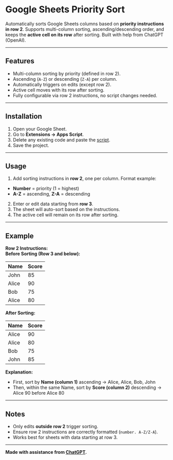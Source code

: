 # Google Sheets Priority Sort

Automatically sorts Google Sheets columns based on **priority instructions in row 2**. Supports multi-column sorting, ascending/descending order, and keeps the **active cell on its row** after sorting. Built with help from ChatGPT (OpenAI).

---

## Features
- Multi-column sorting by priority (defined in row 2).  
- Ascending (`A-Z`) or descending (`Z-A`) per column.  
- Automatically triggers on edits (except row 2).  
- Active cell moves with its row after sorting.  
- Fully configurable via row 2 instructions, no script changes needed.

---

## Installation
1. Open your Google Sheet.  
2. Go to **Extensions → Apps Script**.  
3. Delete any existing code and paste the [script](https://github.com/ondramlcoch07/priority-column-sorter-google-sheets/blob/main/code).
5. Save the project.  

---

## Usage
1. Add sorting instructions in **row 2**, one per column. Format example:
- **Number** = priority (1 = highest)  
- **A-Z** = ascending, **Z-A** = descending  
2. Enter or edit data starting from **row 3**.  
3. The sheet will auto-sort based on the instructions.  
4. The active cell will remain on its row after sorting.

---

## Example

**Row 2 Instructions:**  
**Before Sorting (Row 3 and below):**

| Name  | Score |
|-------|-------|
| John  | 85    |
| Alice | 90    |
| Bob   | 75    |
| Alice | 80    |

**After Sorting:**

| Name  | Score |
|-------|-------|
| Alice | 90    |
| Alice | 80    |
| Bob   | 75    |
| John  | 85    |

**Explanation:**  
- First, sort by **Name (column 1)** ascending → Alice, Alice, Bob, John  
- Then, within the same Name, sort by **Score (column 2)** descending → Alice 90 before Alice 80  

---

## Notes
- Only edits **outside row 2** trigger sorting.  
- Ensure row 2 instructions are correctly formatted (`number. A-Z/Z-A`).  
- Works best for sheets with data starting at row 3.  

---

**Made with assistance from [ChatGPT](https://openai.com).**
